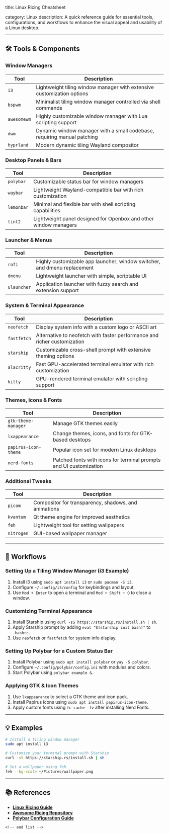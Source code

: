title: Linux Ricing Cheatsheet

category: Linux
description: A quick reference guide for essential tools, configurations, and workflows to enhance the visual appeal and usability of a Linux desktop.

---

## 🛠️ Tools & Components

### **Window Managers**

| Tool          | Description                                                             |
| ------------- | ----------------------------------------------------------------------- |
| `i3`        | Lightweight tiling window manager with extensive customization options  |
| `bspwm`     | Minimalist tiling window manager controlled via shell commands          |
| `awesomewm` | Highly customizable window manager with Lua scripting support           |
| `dwm`       | Dynamic window manager with a small codebase, requiring manual patching |
| `hyprland`  | Modern dynamic tiling Wayland compositor                                |

### **Desktop Panels & Bars**

| Tool         | Description                                                      |
| ------------ | ---------------------------------------------------------------- |
| `polybar`  | Customizable status bar for window managers                      |
| `waybar`   | Lightweight Wayland-compatible bar with rich customization       |
| `lemonbar` | Minimal and flexible bar with shell scripting capabilities       |
| `tint2`    | Lightweight panel designed for Openbox and other window managers |

### **Launcher & Menus**

| Tool          | Description                                                              |
| ------------- | ------------------------------------------------------------------------ |
| `rofi`      | Highly customizable app launcher, window switcher, and dmenu replacement |
| `dmenu`     | Lightweight launcher with simple, scriptable UI                          |
| `ulauncher` | Application launcher with fuzzy search and extension support             |

### **System & Terminal Appearance**

| Tool          | Description                                                              |
| ------------- | ------------------------------------------------------------------------ |
| `neofetch`  | Display system info with a custom logo or ASCII art                      |
| `fastfetch` | Alternative to neofetch with faster performance and richer customization |
| `starship`  | Customizable cross-shell prompt with extensive theming options           |
| `alacritty` | Fast GPU-accelerated terminal emulator with rich customization           |
| `kitty`     | GPU-rendered terminal emulator with scripting support                    |

### **Themes, Icons & Fonts**

| Tool                   | Description                                                        |
| ---------------------- | ------------------------------------------------------------------ |
| `gtk-theme-manager`  | Manage GTK themes easily                                           |
| `lxappearance`       | Change themes, icons, and fonts for GTK-based desktops             |
| `papirus-icon-theme` | Popular icon set for modern Linux desktops                         |
| `nerd-fonts`         | Patched fonts with icons for terminal prompts and UI customization |

### **Additional Tweaks**

| Tool         | Description                                          |
| ------------ | ---------------------------------------------------- |
| `picom`    | Compositor for transparency, shadows, and animations |
| `kvantum`  | Qt theme engine for improved aesthetics              |
| `feh`      | Lightweight tool for setting wallpapers              |
| `nitrogen` | GUI-based wallpaper manager                          |

---

## 🔄 Workflows

### **Setting Up a Tiling Window Manager (i3 Example)**

1. Install i3 using `sudo apt install i3` or `sudo pacman -S i3`.
2. Configure `~/.config/i3/config` for keybindings and layout.
3. Use `Mod + Enter` to open a terminal and `Mod + Shift + Q` to close a window.

### **Customizing Terminal Appearance**

1. Install Starship using `curl -sS https://starship.rs/install.sh | sh`.
2. Apply Starship prompt by adding `eval "$(starship init bash)"` to `.bashrc`.
3. Use `neofetch` or `fastfetch` for system info display.

### **Setting Up Polybar for a Custom Status Bar**

1. Install Polybar using `sudo apt install polybar` or `yay -S polybar`.
2. Configure `~/.config/polybar/config.ini` with modules and colors.
3. Start Polybar using `polybar example &`.

### **Applying GTK & Icon Themes**

1. Use `lxappearance` to select a GTK theme and icon pack.
2. Install Papirus icons using `sudo apt install papirus-icon-theme`.
3. Apply custom fonts using `fc-cache -fv` after installing Nerd Fonts.

---

## 💡 Examples

```sh
# Install a tiling window manager
sudo apt install i3

# Customize your terminal prompt with Starship
curl -sS https://starship.rs/install.sh | sh

# Set a wallpaper using feh
feh --bg-scale ~/Pictures/wallpaper.png
```

---

## 📚 References

- **[Linux Ricing Guide](https://wiki.archlinux.org/title/Desktop_environment_customization)**
- **[Awesome Ricing Repository](https://github.com/fosslife/awesome-ricing)**
- **[Polybar Configuration Guide](https://github.com/polybar/polybar/wiki/Configuration)**

```
<!-- end list -->
```
